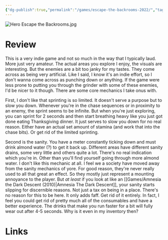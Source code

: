 ```yaml
---
{"dg-publish":true,"permalink":"/games/escape-the-backrooms-2022/","tags":["games","streamed"],"created":"2024-07-23","updated":"2025-09-04"}
---
```



![Hero Escape the Backrooms.jpg](/img/user/Attachments/Hero%20Escape%20the%20Backrooms.jpg)

# Review

This is a very indie game and not so much in the way that I typically laud. More just very amateur. The actual areas you explore I enjoy, the visuals are interesting. But the enemies are a bit too janky for my tastes. They come across as being very artificial.  Like I said, I know it's an indie effort, so I don't wanna come across as punching down or anything. If the game were less prone to putting you through the grinder with some of these enemies, I'd be nicer to it though. There are some core mechanics I take onus with.

First, I don't like that sprinting is so limited. It doesn't serve a purpose but to slow you down. Whenever you're in the chase sequences or in proximity to an enemy, the sprint seems to be infinite. But when you're just exploring, you can sprint for 2 seconds and then start breathing heavy like you just got done eating Thanksgiving dinner. It just serves to slow you down for no real reason. Either have an actual set amount of stamina (and work that into the chase bits). Or get rid of the limited sprinting.

Second is the sanity. You have a meter constantly ticking down and must drink almond water (?) to get it back up. Different areas have different sanity drains, some very little and others quite a lot. There's no real indication which you're in. Other than you'll find yourself going through more almond water. I don't like this mechanic at all. I feel we a society have moved away from the sanity mechanics of yore. For good reason, they're never really used to all that great an effect. So they mostly just represent a mounting annoyance to the player. But *at least* if you look at like an [[Games/Amnesia the Dark Descent (2010)\|Amnesia The Dark Descent]], your sanity starts slipping for discernible reasons. Not just a tax on being in a place. There's no reason for this to be here. It only adds faff. Get rid of it entirely. In fact, I feel you could get rid of pretty much all of the consumables and have a better experience. The drinks that make you run faster for a bit will fully wear out after 4-5 seconds. Why is it even in my inventory then?

# Links

